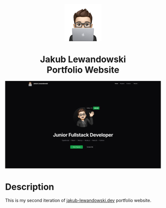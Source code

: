 <div align='center'>
  <img alt="LOGO" src="https://github.com/j-lewandowski/portfolio-v2/blob/main/public/images/Memoji-laptop.png?raw=true" width=120/>
  <h1> Jakub Lewandowski </br> Portfolio Website</h1>
</div>

![demo](https://github.com/j-lewandowski/portfolio-v2/blob/main/public/images/this-portfolio/hero.png)

# Description

This is my second iteration of [jakub-lewandowski.dev](https://www.jakub-lewandowski.dev/) portfolio website.
